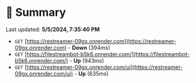 # 📖 Summary
Last updated: **5/5/2024, 7:35:40 PM**

- `GET` [https://restreamer-09gx.onrender.com](https://restreamer-09gx.onrender.com) - **Down** (394ms)
- `GET` [https://filestreambot-b5k6.onrender.com/](https://filestreambot-b5k6.onrender.com/) - **Up** (943ms)
- `GET` [https://restreamer-09gx.onrender.com/ui](https://restreamer-09gx.onrender.com/ui) - **Up** (635ms)
